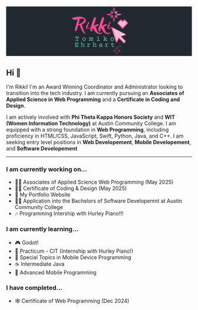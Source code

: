 ![Rikki Tomiko Ehrhart Banner](/images/RikkiBanner.png)

## Hi 👋
I'm Rikki! I'm an Award Winning Coordinator and Administrator looking to transition into the tech industry. I am currently pursuing an **Associates of Applied Science in Web Programming** and a **Certificate in Coding and Design**.

I am actively involved with **Phi Theta Kappa Honors Society** and **WIT (Women Information Technology)** at Austin Community College. I am equipped with a strong foundation in **Web Programming**, including proficiency in HTML/CSS, JavaScript, Swift, Python, Java, and C++. I am seeking entry level positions in **Web Developement**, **Mobile Developement**, and **Software Developement** 

---

### I am currently working on...
- 👩‍🎓 Associates of Applied Science Web Programming (May 2025)
- 👩‍🎨 Certificate of Coding & Design (May 2025)
- 💼 My Portfolio Website
- 👩‍💻 Application into the Bachelors of Software Developemnt at Austin Community College
- 🎶 Programming Intership with Hurley Piano!!!

### I am currently learning...
- 🎮 Godot!
- 🎹 Practicum - CIT (Internship with Hurley Piano!)
- 📱 Special Topics in Mobile Device Programming
- ☕️ Intermediate Java
- 📱 Advanced Mobile Programming

### I have completed...
- 🕸️ Certificate of Web Programming (Dec 2024)
